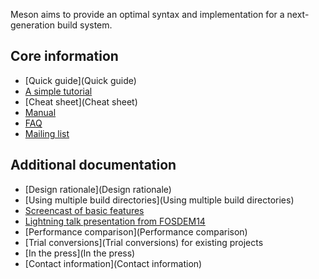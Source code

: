 Meson aims to provide an optimal syntax and implementation for a next-generation build system.

## Core information ##

* [Quick guide](Quick guide)
* [A simple tutorial](Tutorial)
* [Cheat sheet](Cheat sheet)
* [Manual](Manual)
* [FAQ](FAQ)
* [Mailing list](https://groups.google.com/forum/#!forum/mesonbuild)

## Additional documentation ##

* [Design rationale](Design rationale)
* [Using multiple build directories](Using multiple build directories)
* [Screencast of basic features](http://www.youtube.com/watch?v=rzLta78Jbi8)
* [Lightning talk presentation from FOSDEM14](http://video.fosdem.org/2014/H2215_Ferrer/Sunday/Introducing_the_Meson_build_system.webm)
* [Performance comparison](Performance comparison)
* [Trial conversions](Trial conversions) for existing projects
* [In the press](In the press)
* [Contact information](Contact information)

